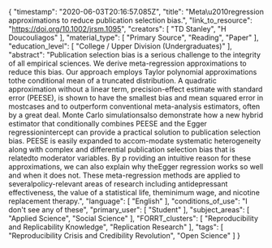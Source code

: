 {
    "timestamp": "2020-06-03T20:16:57.085Z",
    "title": "Meta\u2010regression approximations to reduce publication selection bias.",
    "link_to_resource": "https://doi.org/10.1002/jrsm.1095",
    "creators": [
        "TD Stanley",
        "H Doucouliagos"
    ],
    "material_type": [
        "Primary Source",
        "Reading",
        "Paper"
    ],
    "education_level": [
        "College / Upper Division (Undergraduates)"
    ],
    "abstract": "Publication selection bias is a serious challenge to the integrity of all empirical sciences. We derive meta-regression approximations to reduce this bias. Our approach employs Taylor polynomial approximations tothe conditional mean of a truncated distribution. A quadratic approximation without a linear term, precision-effect estimate with standard error (PEESE), is shown to have the smallest bias and mean squared error in mostcases and to outperform conventional meta-analysis estimators, often by a great deal. Monte Carlo simulationsalso demonstrate how a new hybrid estimator that conditionally combines PEESE and the Egger regressionintercept can provide a practical solution to publication selection bias. PEESE is easily expanded to accom-modate systematic heterogeneity along with complex and differential publication selection bias that is relatedto moderator variables. By p roviding an intuitive reason for these approximations, we can also explain why theEgger regression works so well and when it does not. These meta-regression methods are applied to severalpolicy-relevant areas of research including antidepressant effectiveness, the value of a statistical life, theminimum wage, and nicotine replacement therapy.",
    "language": [
        "English"
    ],
    "conditions_of_use": "I don't see any of these",
    "primary_user": [
        "Student"
    ],
    "subject_areas": [
        "Applied Science",
        "Social Science"
    ],
    "FORRT_clusters": [
        "Reproducibility and Replicability Knowledge",
        "Replication Research"
    ],
    "tags": [
        "Reproducibility Crisis and Credibility Revolution",
        "Open Science"
    ]
}